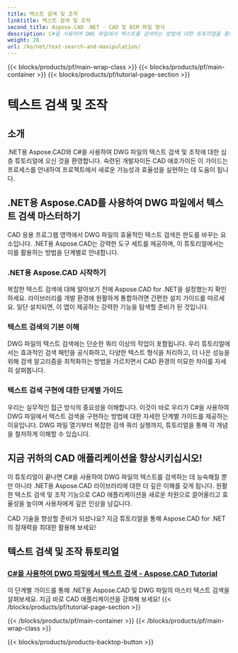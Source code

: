 ```yaml
---
title: 텍스트 검색 및 조작
linktitle: 텍스트 검색 및 조작
second_title: Aspose.CAD .NET - CAD 및 BIM 파일 형식
description: C#을 사용하여 DWG 파일에서 텍스트를 검색하는 방법에 대한 튜토리얼을 통해 .NET용 Aspose.CAD의 강력한 기능을 활용해 보세요. CAD 기술을 향상하고 애플리케이션을 향상시키십시오.
weight: 28
url: /ko/net/text-search-and-manipulation/
---
```


{{< blocks/products/pf/main-wrap-class >}}
{{< blocks/products/pf/main-container >}}
{{< blocks/products/pf/tutorial-page-section >}}

# 텍스트 검색 및 조작


## 소개

.NET용 Aspose.CAD와 C#을 사용하여 DWG 파일의 텍스트 검색 및 조작에 대한 심층 튜토리얼에 오신 것을 환영합니다. 숙련된 개발자이든 CAD 애호가이든 이 가이드는 프로세스를 안내하여 프로젝트에서 새로운 가능성과 효율성을 실현하는 데 도움이 됩니다.

## .NET용 Aspose.CAD를 사용하여 DWG 파일에서 텍스트 검색 마스터하기

CAD 응용 프로그램 영역에서 DWG 파일의 효율적인 텍스트 검색은 판도를 바꾸는 요소입니다. .NET용 Aspose.CAD는 강력한 도구 세트를 제공하며, 이 튜토리얼에서는 이를 활용하는 방법을 단계별로 안내합니다.

### .NET용 Aspose.CAD 시작하기

복잡한 텍스트 검색에 대해 알아보기 전에 Aspose.CAD for .NET을 설정했는지 확인하세요. 라이브러리를 개발 환경에 원활하게 통합하려면 간편한 설치 가이드를 따르세요. 일단 설치되면, 이 앱이 제공하는 강력한 기능을 탐색할 준비가 된 것입니다.

### 텍스트 검색의 기본 이해

DWG 파일의 텍스트 검색에는 단순한 쿼리 이상의 작업이 포함됩니다. 우리 튜토리얼에서는 효과적인 검색 패턴을 공식화하고, 다양한 텍스트 형식을 처리하고, 더 나은 성능을 위해 검색 알고리즘을 최적화하는 방법을 가르치면서 CAD 환경의 미묘한 차이를 자세히 살펴봅니다.

### 텍스트 검색 구현에 대한 단계별 가이드

우리는 실무적인 접근 방식의 중요성을 이해합니다. 이것이 바로 우리가 C#을 사용하여 DWG 파일에서 텍스트 검색을 구현하는 방법에 대한 자세한 단계별 가이드를 제공하는 이유입니다. DWG 파일 열기부터 복잡한 검색 쿼리 실행까지, 튜토리얼을 통해 각 개념을 철저하게 이해할 수 있습니다. 

## 지금 귀하의 CAD 애플리케이션을 향상시키십시오!

이 튜토리얼이 끝나면 C#을 사용하여 DWG 파일의 텍스트를 검색하는 데 능숙해질 뿐만 아니라 .NET용 Aspose.CAD 라이브러리에 대한 더 깊은 이해를 갖게 됩니다. 원활한 텍스트 검색 및 조작 기능으로 CAD 애플리케이션을 새로운 차원으로 끌어올리고 효율성을 높이며 사용자에게 깊은 인상을 남깁니다.

CAD 기술을 향상할 준비가 되셨나요? 지금 튜토리얼을 통해 Aspose.CAD for .NET의 잠재력을 최대한 활용해 보세요!
## 텍스트 검색 및 조작 튜토리얼
### [C#을 사용하여 DWG 파일에서 텍스트 검색 - Aspose.CAD Tutorial](./searching-text-in-dwg-files/)
이 단계별 가이드를 통해 .NET용 Aspose.CAD 및 DWG 파일의 마스터 텍스트 검색을 살펴보세요. 지금 바로 CAD 애플리케이션을 강화해 보세요!
{{< /blocks/products/pf/tutorial-page-section >}}

{{< /blocks/products/pf/main-container >}}
{{< /blocks/products/pf/main-wrap-class >}}

{{< blocks/products/products-backtop-button >}}

